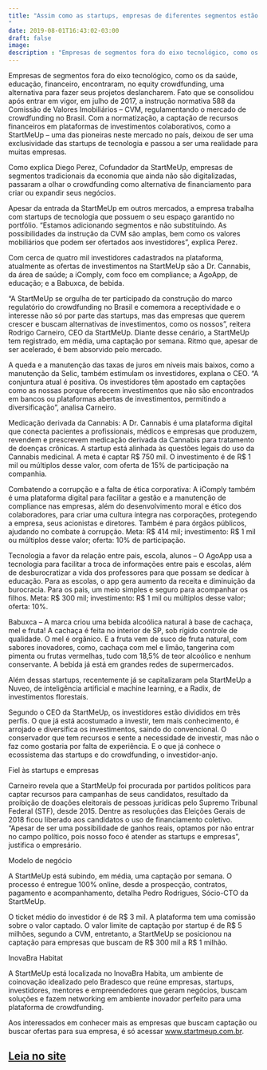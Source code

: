 ```yaml
---
title: "Assim como as startups, empresas de diferentes segmentos estão conseguindo investidores via equity crowdfunding
"
date: 2019-08-01T16:43:02-03:00
draft: false
image:
description : "Empresas de segmentos fora do eixo tecnológico, como os da saúde, educação, financeiro, encontraram, no equity crowdfunding, uma alternativa para fazer seus projetos deslancharem."
---
```



Empresas de segmentos fora do eixo tecnológico, como os da saúde, educação, financeiro, encontraram, no equity crowdfunding, uma alternativa para fazer seus projetos deslancharem. Fato que se consolidou após entrar em vigor, em julho de 2017, a instrução normativa 588 da Comissão de Valores Imobiliários – CVM, regulamentando o mercado de crowdfunding no Brasil. Com a normatização, a captação de recursos financeiros em plataformas de investimentos colaborativos, como a StartMeUp – uma das pioneiras neste mercado no país, deixou de ser uma exclusividade das startups de tecnologia e passou a ser uma realidade para muitas empresas.

Como explica Diego Perez, Cofundador da StartMeUp, empresas de segmentos tradicionais da economia que ainda não são digitalizadas, passaram a olhar o crowdfunding como alternativa de financiamento para criar ou expandir seus negócios.

Apesar da entrada da StartMeUp em outros mercados, a empresa trabalha com startups de tecnologia que possuem o seu espaço garantido no portfólio. “Estamos adicionando segmentos e não substituindo. As possibilidades da instrução da CVM são amplas, bem como os valores mobiliários que podem ser ofertados aos investidores”, explica Perez.

Com cerca de quatro mil investidores cadastrados na plataforma, atualmente as ofertas de investimentos na StartMeUp são a Dr. Cannabis, da área de saúde; a iComply, com foco em compliance; a AgoApp, de educação; e a Babuxca, de bebida.

“A StartMeUp se orgulha de ter participado da construção do marco regulatório do crowdfunding no Brasil e comemora a receptividade e o interesse não só por parte das startups, mas das empresas que querem crescer e buscam alternativas de investimentos, como os nossos”, reitera Rodrigo Carneiro, CEO da StartMeUp. Diante desse cenário, a StartMeUp tem registrado, em média, uma captação por semana. Ritmo que, apesar de ser acelerado, é bem absorvido pelo mercado.

A queda e a manutenção das taxas de juros em níveis mais baixos, como a manutenção da Selic, também estimulam os investidores, explana o CEO. “A conjuntura atual é positiva. Os investidores têm apostado em captações como as nossas porque oferecem investimentos que não são encontrados em bancos ou plataformas abertas de investimentos, permitindo a diversificação”, analisa Carneiro.

Medicação derivada da Cannabis: A Dr. Cannabis é uma plataforma digital que conecta pacientes a profissionais, médicos e empresas que produzem, revendem e prescrevem medicação derivada da Cannabis para tratamento de doenças crônicas. A startup está alinhada às questões legais do uso da Cannabis medicinal. A meta é captar R$ 750 mil. O investimento é de R$ 1 mil ou múltiplos desse valor, com oferta de 15% de participação na companhia.

Combatendo a corrupção e a falta de ética corporativa: A iComply também é uma plataforma digital para facilitar a gestão e a manutenção de compliance nas empresas, além do desenvolvimento moral e ético dos colaboradores, para criar uma cultura íntegra nas corporações, protegendo a empresa, seus acionistas e diretores. Também é para órgãos públicos, ajudando no combate à corrupção. Meta: R$ 414 mil; investimento: R$ 1 mil ou múltiplos desse valor; oferta: 10% de participação.

Tecnologia a favor da relação entre pais, escola, alunos – O AgoApp usa a tecnologia para facilitar a troca de informações entre pais e escolas, além de desburocratizar a vida dos professores para que possam se dedicar à educação. Para as escolas, o app gera aumento da receita e diminuição da burocracia. Para os pais, um meio simples e seguro para acompanhar os filhos. Meta: R$ 300 mil; investimento: R$ 1 mil ou múltiplos desse valor; oferta: 10%.

Babuxca – A marca criou uma bebida alcoólica natural à base de cachaça, mel e fruta! A cachaça é feita no interior de SP, sob rígido controle de qualidade. O mel é orgânico. E a fruta vem de suco de fruta natural, com sabores inovadores, como, cachaça com mel e limão, tangerina com pimenta ou frutas vermelhas, tudo com 18,5% de teor alcoólico e nenhum conservante. A bebida já está em grandes redes de supermercados.

Além dessas startups, recentemente já se capitalizaram pela StartMeUp a Nuveo, de inteligência artificial e machine learning, e a Radix, de investimentos florestais.

Segundo o CEO da StartMeUp, os investidores estão divididos em três perfis. O que já está acostumado a investir, tem mais conhecimento, é arrojado e diversifica os investimentos, saindo do convencional. O conservador que tem recursos e sente a necessidade de investir, mas não o faz como gostaria por falta de experiência. E o que já conhece o ecossistema das startups e do crowdfunding, o investidor-anjo.

Fiel às startups e empresas

Carneiro revela que a StartMeUp foi procurada por partidos políticos para captar recursos para campanhas de seus candidatos, resultado da proibição de doações eleitorais de pessoas jurídicas pelo Supremo Tribunal Federal (STF), desde 2015. Dentre as resoluções das Eleições Gerais de 2018 ficou liberado aos candidatos o uso de financiamento coletivo. “Apesar de ser uma possibilidade de ganhos reais, optamos por não entrar no campo político, pois nosso foco é atender as startups e empresas”, justifica o empresário.

Modelo de negócio

A StartMeUp está subindo, em média, uma captação por semana. O processo é entregue 100% online, desde a prospecção, contratos, pagamento e acompanhamento, detalha Pedro Rodrigues, Sócio-CTO da StartMeUp.

O ticket médio do investidor é de R$ 3 mil. A plataforma tem uma comissão sobre o valor captado. O valor limite de captação por startup é de R$ 5 milhões, segundo a CVM, entretanto, a StartMeUp se posicionou na captação para empresas que buscam de R$ 300 mil a R$ 1 milhão.

InovaBra Habitat

A StartMeUp está localizada no InovaBra Habita, um ambiente de coinovação idealizado pelo Bradesco que reúne empresas, startups, investidores, mentores e empreendedores que geram negócios, buscam soluções e fazem networking em ambiente inovador perfeito para uma plataforma de crowdfunding.

Aos interessados em conhecer mais as empresas que buscam captação ou buscar ofertas para sua empresa, é só acessar www.startmeup.com.br.



<a href="https://exame.abril.com.br/negocios/dino/assim-como-as-startups-empresas-de-diferentes-segmentos-estao-conseguindo-investidores-via-equity-crowdfunding/" target="_blank">Leia no site</a>
---

